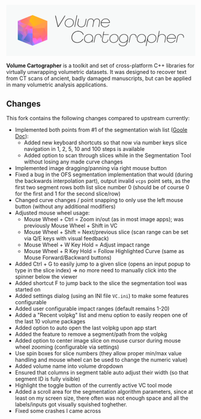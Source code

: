 [![Volume Cartographer](docs/images/banner.svg)](https://github.com/educelab/volume-cartographer)

**Volume Cartographer** is a toolkit and set of cross-platform C++ libraries for
virtually unwrapping volumetric datasets. It was designed to recover text from
CT scans of ancient, badly damaged manuscripts, but can be applied in many
volumetric analysis applications.

## Changes
This fork contains the following changes compared to upstream currently:

- Implemented both points from #1 of the segmentation wish list ([Goole Doc](https://docs.google.com/document/d/1YFILhWVHyijU_Yky3lKPvGAjmYm2QnRTYzMM7VqcogA)):
  * Added new keyboard shortcuts so that now via number keys slice navigation in 1, 2, 5, 10 and 100 steps is available
  * Added option to scan through slices while in the Segmentation Tool without losing any made curve changes
- Implemented image dragging/panning via right mouse button
- Fixed a bug in the OFS segmentation implementation that would (during the backwards interpolation part), output invalid `vcps` point sets, as the first two segment rows both list slice number 0 (should be of course 0 for the first and 1 for the second slice/row)
- Changed curve changes / point snapping to only use the left mouse button (without any additional modifiers)
- Adjusted mouse wheel usage:
  * Mouse Wheel + Ctrl = Zoom in/out (as in most image apps); was previously Mouse Wheel + Shift in VC
  * Mouse Wheel + Shift = Next/previous slice (scan range can be set via Q/E keys with visual feedback)
  * Mouse Wheel + W Key Hold = Adjust impact range
  * Mouse Wheel + R Key Hold = Follow Highlighted Curve (same as Mouse Forward/Backward buttons)
- Added Ctrl + G to easily jump to a given slice (opens an input popup to type in the slice index) => no more need to manually click into the spinner below the viewer
- Added shortcut F to jump back to the slice the segmentation tool was started on
- Added settings dialog (using an INI file `VC.ini`) to make some features configurable
- Added user configurable impact ranges (default remains 1-20)
- Added a "Recent volpkg" list and menu option to easily reopen one of the last 10 volume packages
- Added option to auto open the last volpkg upon app start
- Added the feature to remove a segment/path from the volpkg
- Added option to center image slice on mouse cursor during mouse wheel zooming (configurable via settings)
- Use spin boxes for slice numbers (they allow proper min/max value handling and mouse wheel can be used to change the numeric value)
- Added volume name into volume dropdown
- Ensured that columns in segment table auto adjust their width (so that segment ID is fully visible)
- Highlight the toggle button of the currently active VC tool mode
- Added a scroll area for the segmentation algorithm parameters, since at least on my screen size, there often was not enough space and all the labels/inputs got visually squished toghether.
- Fixed some crashes I came across



